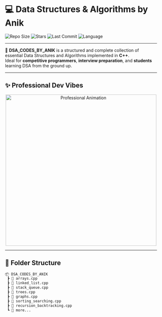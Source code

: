 # 💻 Data Structures & Algorithms by Anik

![Repo Size](https://img.shields.io/github/repo-size/EtheSonX082531/DSA_CODES_BY_ANIK?color=blue&style=for-the-badge)
![Stars](https://img.shields.io/github/stars/EtheSonX082531/DSA_CODES_BY_ANIK?style=for-the-badge)
![Last Commit](https://img.shields.io/github/last-commit/EtheSonX082531/DSA_CODES_BY_ANIK?style=for-the-badge)
![Language](https://img.shields.io/github/languages/top/EtheSonX082531/DSA_CODES_BY_ANIK?style=for-the-badge&color=informational)

---

🎯 **DSA_CODES_BY_ANIK** is a structured and complete collection of essential Data Structures and Algorithms implemented in **C++**.  
Ideal for **competitive programmers**, **interview preparation**, and **students** learning DSA from the ground up.

---

## ✨ Professional Dev Vibes

<div align="center">
  <img src="https://media.giphy.com/media/L1R1tvI9svkIWwpVYr/giphy.gif" alt="Professional Animation" width="500"/>
</div>

---

## 📂 Folder Structure

```bash
📦 DSA_CODES_BY_ANIK
 ┣ 📜 arrays.cpp
 ┣ 📜 linked_list.cpp
 ┣ 📜 stack_queue.cpp
 ┣ 📜 trees.cpp
 ┣ 📜 graphs.cpp
 ┣ 📜 sorting_searching.cpp
 ┣ 📜 recursion_backtracking.cpp
 ┗ 📜 more...
